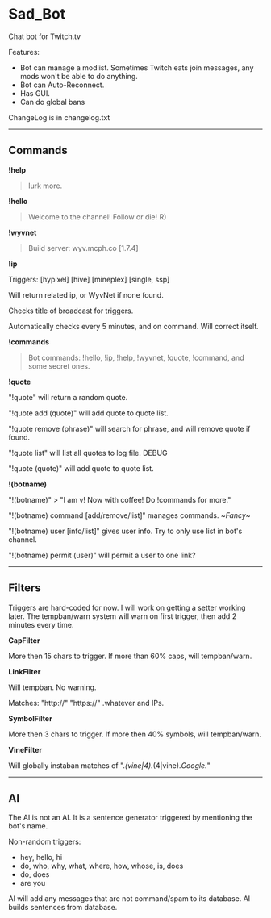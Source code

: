 Sad_Bot
======

Chat bot for Twitch.tv

Features:

  * Bot can manage a modlist. Sometimes Twitch eats join messages, any mods won't be able to do anything.
  * Bot can Auto-Reconnect.
  * Has GUI.
  * Can do global bans

ChangeLog is in changelog.txt

****

Commands
--------

**!help**

>lurk more.

**!hello**

>Welcome to the channel! Follow or die! R)

**!wyvnet**

>Build server: wyv.mcph.co [1.7.4]

**!ip**

Triggers: [hypixel] [hive] [mineplex] [single, ssp]

Will return related ip, or WyvNet if none found.

Checks title of broadcast for triggers.

Automatically checks every 5 minutes, and on command. Will correct itself.

**!commands**

>Bot commands: !hello, !ip, !help, !wyvnet, !quote, !command, and some secret ones.

**!quote**

"!quote" will return a random quote.

"!quote add (quote)" will add quote to quote list.

"!quote remove (phrase)" will search for phrase, and will remove quote if found.

"!quote list" will list all quotes to log file. DEBUG

"!quote (quote)" will add quote to quote list.

**!(botname)**

"!(botname)" > "I am <botName> v<botVersion>! Now with coffee! Do !commands for more."

"!(botname) command [add/remove/list]" manages commands. ~*Fancy*~

"!(botname) user [info/list]" gives user info. Try to only use list in bot's channel.

"!(botname) permit (user)" will permit a user to one link?

****

Filters
-------

Triggers are hard-coded for now. I will work on getting a setter working later. The tempban/warn system will warn on first trigger, then add 2 minutes every time.

**CapFilter**

More then 15 chars to trigger. If more than 60% caps, will tempban/warn.

**LinkFilter**

Will tempban. No warning.

Matches: "http://" "https://" .whatever and IPs.

**SymbolFilter**

More then 3 chars to trigger. If more then 40% symbols, will tempban/warn.

**VineFilter**

Will globally instaban matches of ".*(vine|4).*(4|vine).*Google.*"

****

AI
--

The AI is not an AI. It is a sentence generator triggered by mentioning the bot's name.

Non-random triggers:

  * hey, hello, hi
  * do, who, why, what, where, how, whose, is, does
  * do, does
  * are you

AI will add any messages that are not command/spam to its database. AI builds sentences from database.

